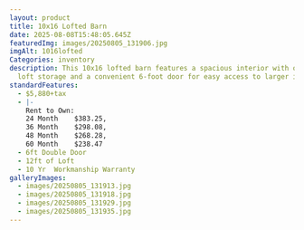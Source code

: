 ```yaml
---
layout: product
title: 10x16 Lofted Barn
date: 2025-08-08T15:48:05.645Z
featuredImg: images/20250805_131906.jpg
imgAlt: 1016lofted
Categories: inventory
description: This 10x16 lofted barn features a spacious interior with overhead
  loft storage and a convenient 6-foot door for easy access to larger items.
standardFeatures:
  - $5,880+tax
  - |-
    Rent to Own:
    24 Month	$383.25,
    36 Month	$298.08,
    48 Month	$268.28,
    60 Month	$238.47
  - 6ft Double Door
  - 12ft of Loft
  - 10 Yr  Workmanship Warranty
galleryImages:
  - images/20250805_131913.jpg
  - images/20250805_131918.jpg
  - images/20250805_131929.jpg
  - images/20250805_131935.jpg
---
```

